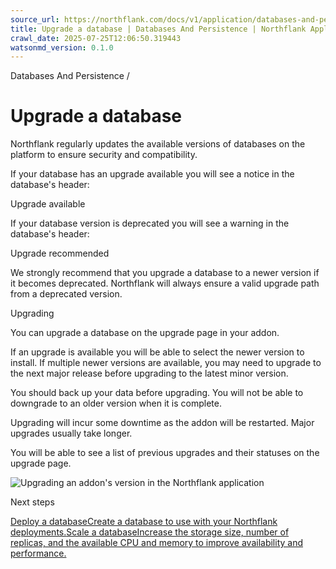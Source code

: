 ```yaml
---
source_url: https://northflank.com/docs/v1/application/databases-and-persistence/upgrade-a-database
title: Upgrade a database | Databases And Persistence | Northflank Application docs
crawl_date: 2025-07-25T12:06:50.319443
watsonmd_version: 0.1.0
---
```


Databases And Persistence / 

# Upgrade a database

Northflank regularly updates the available versions of databases on the platform to ensure security and compatibility.

If your database has an upgrade available you will see a notice in the database's header: 

Upgrade available

If your database version is deprecated you will see a warning in the database's header: 

Upgrade recommended

We strongly recommend that you upgrade a database to a newer version if it becomes deprecated. Northflank will always ensure a valid upgrade path from a deprecated version.

Upgrading

You can upgrade a database on the upgrade page in your addon.

If an upgrade is available you will be able to select the newer version to install. If multiple newer versions are available, you may need to upgrade to the next major release before upgrading to the latest minor version.

You should back up your data before upgrading. You will not be able to downgrade to an older version when it is complete.

Upgrading will incur some downtime as the addon will be restarted. Major upgrades usually take longer.

You will be able to see a list of previous upgrades and their statuses on the upgrade page.

![Upgrading an addon's version in the Northflank application](https://assets.northflank.com/documentation/v1/application/databases-and-persistence/upgrade-a-database/addon-upgrade.png)

Next steps

[Deploy a databaseCreate a database to use with your Northflank deployments.](/docs/v1/application/databases-and-persistence/deploy-a-database)[Scale a databaseIncrease the storage size, number of replicas, and the available CPU and memory to improve availability and performance.](/docs/v1/application/databases-and-persistence/scale-a-database)